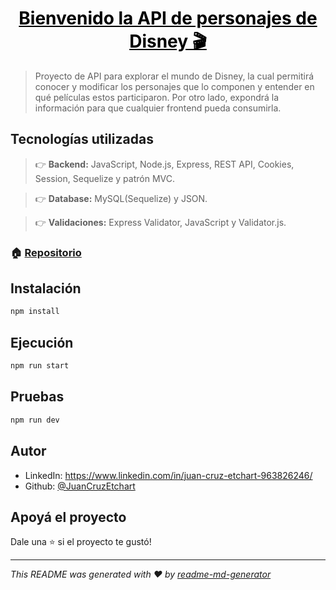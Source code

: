 <h1 align="center"><a href="https://thecinephile.onrender.com"target="_blank"style="color:black">Bienvenido la API de personajes de Disney 🎬</a></h1>

> Proyecto de API para explorar el mundo de Disney, la cual permitirá conocer y modificar los personajes que lo componen y entender en qué películas estos participaron. Por otro lado, expondrá la información para que cualquier frontend pueda consumirla.

## Tecnologías utilizadas

> :point_right: **Backend:** JavaScript, Node.js, Express, REST API, Cookies, Session, Sequelize y patrón MVC.

> :point_right: **Database:** MySQL(Sequelize) y JSON.

> :point_right: **Validaciones:** Express Validator, JavaScript y Validator.js.

### 🏠 [Repositorio](https://github.com/JuanCruzEtchart/Disney_Characters-Backend_Alkemy.git)

## Instalación

```sh
npm install
```

## Ejecución

```sh
npm run start
```

## Pruebas

```sh
npm run dev
```

## Autor

- LinkedIn: https://www.linkedin.com/in/juan-cruz-etchart-963826246/
- Github: [@JuanCruzEtchart](https://github.com/JuanCruzEtchart)

## Apoyá el proyecto

Dale una ⭐️ si el proyecto te gustó!

---

_This README was generated with ❤️ by [readme-md-generator](https://github.com/kefranabg/readme-md-generator)_
